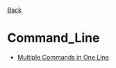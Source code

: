 [Back](../index.md)

# Command_Line

- [Multiple Commands in One Line](Multiple_Commands_in_One_Line.md)
